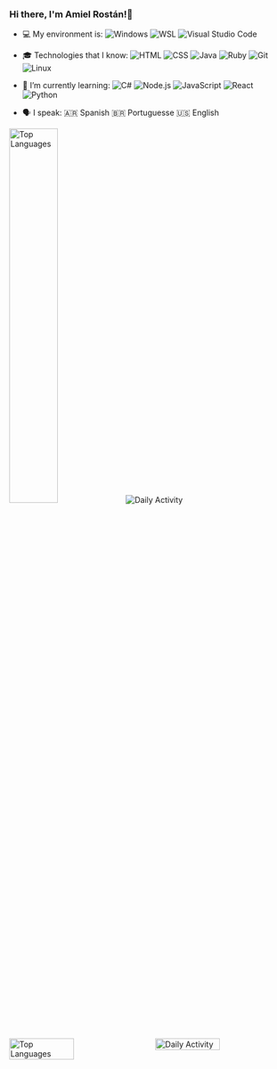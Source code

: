 ### Hi there, I'm Amiel Rostán!👋

- 💻 My environment is:
![Windows](https://img.shields.io/badge/OS-Windows-informational?style=flat&logo=Windows&logoColor=white&color=0078D6)
![WSL](https://img.shields.io/badge/WSL-WSL-informational?style=flat&logo=Windows&logoColor=white&color=0078D6)
![Visual Studio Code](https://img.shields.io/badge/Editor-Visual_Studio_Code-informational?style=flat&logo=visual-studio-code&logoColor=white&color=007ACC)

- 🎓 Technologies that I know:
![HTML](https://img.shields.io/badge/Code-HTML-informational?style=flat&logo=html5&logoColor=white&color=E34F26)
![CSS](https://img.shields.io/badge/Code-CSS-informational?style=flat&logo=css3&logoColor=white&color=1572B6)
![Java](https://img.shields.io/badge/Code-Java-informational?style=flat&logo=java&logoColor=white&color=007396)
![Ruby](https://img.shields.io/badge/Code-Ruby-informational?style=flat&logo=ruby&logoColor=white&color=CC342D)
![Git](https://img.shields.io/badge/Version_Control-Git-informational?style=flat&logo=git&logoColor=white&color=F05032)
![Linux](https://img.shields.io/badge/OS-Linux-informational?style=flat&logo=linux&logoColor=white&color=black)

- 🌱 I’m currently learning:
![C#](https://img.shields.io/badge/Code-C%23-informational?style=flat&logo=c-sharp&logoColor=white&color=239120)
![Node.js](https://img.shields.io/badge/Node.js-14.x-green?style=flat&logo=node.js&logoColor=white&color=339933)
![JavaScript](https://img.shields.io/badge/Code-JavaScript-informational?style=flat&logo=javascript&logoColor=white&color=F7DF1E)
![React](https://img.shields.io/badge/Code-React-informational?style=flat&logo=React&logoColor=white&color=61DAFB)
![Python](https://img.shields.io/badge/Code-Python-informational?style=flat&logo=python&logoColor=white&color=3776AB)

- 🗣️ I speak:
🇦🇷 Spanish
🇧🇷 Portuguesse
🇺🇸 English

<!-- Top Languages Card with Dark Theme -->
<img src="https://github-readme-stats.vercel.app/api/top-langs/?username=AmielRostan&layout=compact&langs_count=10&theme=dark" alt="Top Languages" width="41.5%" />![Daily Activity](https://github-readme-streak-stats.herokuapp.com/?user=AmielRostan&theme=dark)

<div style="display: flex; justify-content: space-between;">

  <!-- Top Languages Card -->
  <img src="https://github-readme-stats.vercel.app/api/top-langs/?username=AmielRostan&layout=compact&langs_count=10&theme=dark" alt="Top Languages" width="48%" />

  <!-- Daily Activity Card -->
  <img src="https://github-readme-streak-stats.herokuapp.com/?user=AmielRostan&theme=dark" alt="Daily Activity" width="48%" />

</div>



<!--
**AmielRostan/AmielRostan** is a ✨ _special_ ✨ repository because its `README.md` (this file) appears on your GitHub profile.

Here are some ideas to get you started:

- 🔭 I’m currently working on ...
- 🌱 I’m currently learning ...
- 👯 I’m looking to collaborate on ...
- 🤔 I’m looking for help with ...
- 💬 Ask me about ...
- 📫 How to reach me: ...
- 😄 Pronouns: ...
- ⚡ Fun fact: ...
-->

